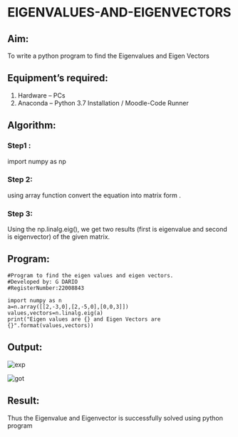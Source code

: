 # EIGENVALUES-AND-EIGENVECTORS
## Aim:
To write a python program to find the Eigenvalues and Eigen Vectors
## Equipment’s required:
1. 	Hardware – PCs
2. 	Anaconda – Python 3.7 Installation / Moodle-Code Runner
## Algorithm:
### Step1 : 
import numpy as np
### Step 2: 
using array function convert the equation into matrix form .
### Step 3:
 Using the np.linalg.eig(),  we get two results (first is eigenvalue and second is eigenvector) of the given matrix. 
## Program:
```
#Program to find the eigen values and eigen vectors.
#Developed by: G DARIO
#RegisterNumber:22008843

import numpy as n
a=n.array([[2,-3,0],[2,-5,0],[0,0,3]])
values,vectors=n.linalg.eig(a)
print("Eigen values are {} and Eigen Vectors are {}".format(values,vectors))
```

## Output:

![exp](https://user-images.githubusercontent.com/118704873/209906051-acdd94bc-85a5-43b3-99be-68f00d5b5d40.png)

![got](https://user-images.githubusercontent.com/118704873/209906065-5867802e-c72e-4d91-95ff-52199b9c2a51.png)


## Result:
Thus the Eigenvalue and Eigenvector is successfully solved using python program
